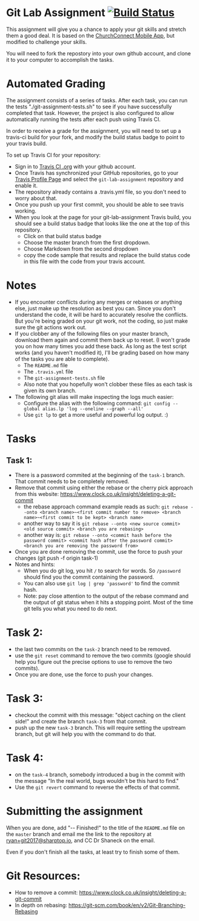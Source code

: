 # Git Lab Assignment [![Build Status](https://travis-ci.org/slackboxster/git-lab-assignment.svg?branch=master)](https://travis-ci.org/slackboxster/git-lab-assignment)

This assignment will give you a chance to apply your git skills and stretch them a good deal. It is based on the [ChurchConnect Mobile App](https://github.com/churchconnect/mobile-app), but modified to challenge your skills.

You will need to fork the repostory into your own github account, and clone it to your computer to accomplish the tasks.

# Automated Grading

The assignment consists of a series of tasks. After each task, you can run the tests "./git-assignment-tests.sh" to see if you have successfully completed that task. However, the project is also configured to allow automatically running the tests after each push using Travis CI. 

In order to receive a grade for the assignment, you will need to set up a travis-ci build for your fork, and modify the build status badge to point to your travis build.

To set up Travis CI for your repository:
* Sign in to [Travis CI .org](https://travis-ci.org/auth) with your github account.
* Once Travis has synchronized your GitHub repositories, go to your [Travis Profile Page]() and select the `git-lab-assignment` repository and enable it.
* The repository already contains a .travis.yml file, so you don't need to worry about that.
* Once you push up your first commit, you should be able to see travis working.
* When you look at the page for your git-lab-assignment Travis build, you should see a build status badge that looks like the one at the top of this repository.
    * Click on that build status badge
    * Choose the master branch from the first dropdown.
    * Choose Markdown from the second dropdown
    * copy the code sample that results and replace the build status code in this file with the code from your travis account.

# Notes

* If you encounter conflicts during any merges or rebases or anything else, just make up the resolution as best you can. Since you don't understand the code, it will be hard to accurately resolve the conflicts. But you're being graded on your git work, not the coding, so just make sure the git actions work out.
* If you clobber any of the following files on your master branch, download them again and commit them back up to reset. (I won't grade you on how many times you add these back. As long as the test script works (and you haven't modified it), I'll be grading based on how many of the tasks you are able to complete).
    * The `README.md` file
    * The `.travis.yml` file
    * The `git-assignment-tests.sh` file
    * Also note that you hopefully won't clobber these files as each task is given its own branch.
* The following git alias will make inspecting the logs much easier:
    * Configure the alias with the following command: `git config --global alias.lp 'log --oneline --graph --all'`
    * Use `git lp` to get a more useful and powerful log output. :)

# Tasks

## Task 1:

* There is a password commited at the beginning of the `task-1` branch. That commit needs to be completely removed.
* Remove that commit using either the rebase or the cherry pick approach from this website: https://www.clock.co.uk/insight/deleting-a-git-commit
    * the rebase approach command example reads as such: `git rebase --onto <branch name>~<first commit number to remove> <branch name>~<first commit to be kept> <branch name>`
    * another way to say it is `git rebase --onto <new source commit> <old source commit> <branch you are rebasing>`
    * another way is: `git rebase --onto <commit hash before the password commit> <commit hash after the password commit> <branch you are removing the password from>`
* Once you are done removing the commit, use the force to push your changes (git push -f origin task-1)
* Notes and hints:
    * When you do git log, you hit `/` to search for words. So `/password` should find you the commit containing the password. 
    * You can also use `git log | grep 'password'` to find the commit hash.
    * Note: pay close attention to the output of the rebase command and the output of git status when it hits a stopping point. Most of the time git tells you what you need to do next.


# Task 2:

* the last two commits on the `task-2` branch need to be removed.
* use the `git reset` command to remove the two commits (google should help you figure out the precise options to use to remove the two commits).
* Once you are done, use the force to push your changes.

# Task 3:

* checkout the commit with this message: "object caching on the client side!" and create the branch `task-3` from that commit.
* push up the new `task-3` branch. This will require setting the upstream branch, but git will help you with the command to do that.

# Task 4:

* on the `task-4` branch, somebody introduced a bug in the commit with the message "In the real world, bugs wouldn't be this hard to find."
* Use the `git revert` command to reverse the effects of that commit. 


# Submitting the assignment

When you are done, add "-- Finished!" to the title of the `README.md` file on the `master` branch and email me the link to the repository at ryan+git2017@sharptop.io, and CC Dr Shaneck on the email. 

Even if you don't finish all the tasks, at least try to finish some of them.


# Git Resources:

* How to remove a commit: https://www.clock.co.uk/insight/deleting-a-git-commit
* In depth on rebasing: https://git-scm.com/book/en/v2/Git-Branching-Rebasing
